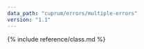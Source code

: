 ```yaml
---
data_path: "cuprum/errors/multiple-errors"
version: "1.1"
---
```


{% include reference/class.md %}
